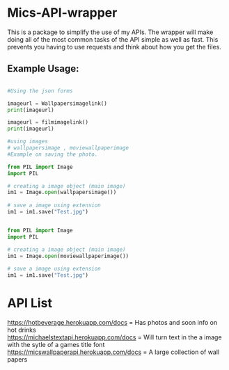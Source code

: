 # Mics-API-wrapper

This is a package to simplify the use of my APIs. The wrapper will make doing all of the most common tasks of the API simple as well as fast. This prevents you having to use requests and think about how you get the files.

## Example Usage: 
```py

#Using the json forms

imageurl = Wallpapersimagelink()
print(imageurl)

imageurl = filmimagelink()
print(imageurl)

#using images 
# wallpapersimage , moviewallpaperimage
#Example on saving the photo. 

from PIL import Image 
import PIL 

# creating a image object (main image) 
im1 = Image.open(wallpapersimage()) 
  
# save a image using extension
im1 = im1.save("Test.jpg")


from PIL import Image 
import PIL 

# creating a image object (main image) 
im1 = Image.open(moviewallpaperimage()) 
  
# save a image using extension
im1 = im1.save("Test.jpg")

```


# API List

https://hotbeverage.herokuapp.com/docs   = Has photos and soon info on hot drinks<br>
https://michaelstextapi.herokuapp.com/docs  =  Will turn text in the a image with the sytle of a games title font<br>
https://micswallpaperapi.herokuapp.com/docs  =  A large collection of wall papers 